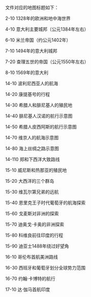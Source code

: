 
文件对应的地图标题如下：

2-10    1328年的欧洲和地中海世界

4-10	意大利主要城邦（公元1384年左右）

6-10	米兰帝国（约公元1402年）

7-10    1494年的意大利城邦

7-20    查理五世的帝国（公元1550年左右）

8-10    1569年的意大利

14-10   波利尼西亚人的航海

14-20   康提基号的行程

14-30   希腊人和腓尼基人的殖民地

14-40   腓尼基人汉诺的航行示意图

14-50   希腊人皮西阿斯的航行示意图

14-70   维京人的航海示意图

14-80   海上丝绸之路示意图

14-110  郑和下西洋大致路线 

15-10  威尼斯和热那亚的殖民地

15-20  大西洋的三个群岛

15-30  维瓦尔第兄弟的远航

15-40  恩里克王子时代葡萄牙的航海探索

15-60  戈麦斯对非洲的探索

15-70  迪奥戈·卡奥的非洲探索

15-80  科维良前往印度的行程

15-90  迪亚士1488年绕过好望角

16-10  哥伦布首航美洲路线

16-30  西班牙和葡萄牙划分全球势力范围

16-70  约翰·卡博特的航行

17-10  达·伽马首航印度
